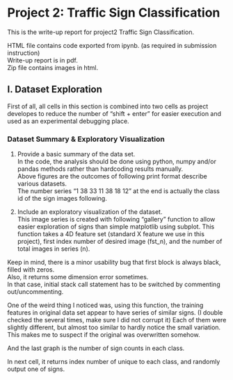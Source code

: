 # Project 2: Traffic Sign Classification

This is the write-up report for project2 Traffic Sign Classification.

HTML file contains code exported from ipynb. (as required in submission instruction)  
Write-up report is in pdf.  
Zip file contains images in html.



## I. Dataset Exploration
First of all, all cells in this section is combined into two cells as project developes to reduce the number of “shift + enter” for easier execution and used as an experimental debugging place.

### Dataset Summary & Exploratory Visualization
1. Provide a basic summary of the data set.  
In the code, the analysis should be done using python, numpy and/or pandas methods rather than hardcoding results manually.  
Above figures are the outcomes of following print format describe various datasets.  
The number series “1 38 33 11 38 18 12” at the end is actually the class id of the sign images following.

2. Include an exploratory visualization of the dataset.  
This image series is created with following “gallery” function to allow easier exploration of signs than simple matplotlib using subplot.   This function takes a 4D feature set (standard X feature we use in this project), first index number of desired image (fst_n), and the number of total images in series (n).


Keep in mind, there is a minor usability bug that first block is always black, filled with zeros.  
Also, it returns some dimension error sometimes.  
In that case, initial stack call statement has to be switched by commenting out/uncommenting.

One of the weird thing I noticed was, using this function, the training features in original data set appear to have series of similar signs. (I double checked the several times, make sure I did not corrupt it) Each of them were slightly different, but almost too similar to hardly notice the small variation. This makes me to suspect if the original was overwritten somehow.  

And the last graph is the number of sign counts in each class.  

In next cell, it returns index number of unique to each class, and randomly output one of signs.
